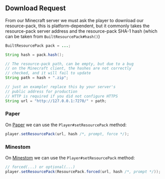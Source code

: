 ## Download Request

From our Minecraft server we must ask the player to download our
resource-pack, this is platform-dependent, but it commonly takes
the resource-pack server address and the resource-pack SHA-1 hash
(which can be taken from `BuiltResourcePack#hash()`)

```java
BuiltResourcePack pack = ...;

String hash = pack.hash();

// The resource-pack path, can be empty, but due to a bug
// on the Minecraft client, the hashes are not correctly
// checked, and it will fail to update
String path = hash + ".zip";

// just an example! replace this by your server's
// public address for production
// HTTP is required if you did not configure HTTPS
String url = "http://127.0.0.1:7270/" + path;
```


### Paper

On [Paper](https://papermc.io/) we can use the `Player#setResourcePack`
method:

```java
player.setResourcePack(url, hash /*, prompt, force */);
```


### Minestom

On [Minestom](https://minestom.net/) we can use the `Player#setResourcePack`
method:

```java
// forced(...) or optional(...)
player.setResourcePack(ResourcePack.forced(url, hash /*, prompt */));
```